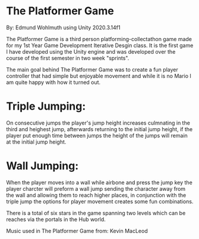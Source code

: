 # The Platformer Game	  					
By: Edmund Wohlmuth 
using Unity 2020.3.14f1 

The Platformer Game is a third person platforming-collectathon game made for my 1st Year Game Development Iterative Desgin class. It is the first game I have developed using the Unity engine and was developed over the course of the first semester in two week "sprints".

The main goal behind The Platformer Game was to create a fun player controller that had simple but enjoyable movement and while it is no Mario I am quite happy with how it turned out.

# Triple Jumping:
On consecutive jumps the player's jump height increases culmnating in the third and heighest jump, afterwards returning to the initial jump height, if the player put enough time between jumps the height of the jumps will remain at the initial jump height.


# Wall Jumping:
When the player moves into a wall while airbone and press the jump key the player charcter will preform a wall jump sending the character away from the wall and allowing them to reach higher places, in conjunction with the triple jump the options for player movement creates some fun combinations.


There is a total of six stars in the game spanning two levels which can be reaches via the portals in the Hub world.

Music used in The Platformer Game from: Kevin MacLeod
